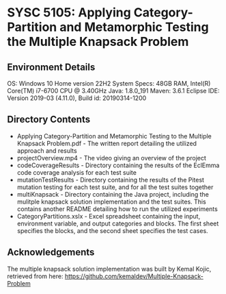 # SYSC 5105: Applying Category-Partition and Metamorphic Testing the Multiple Knapsack Problem

## Environment Details
OS: Windows 10 Home version 22H2
System Specs: 48GB RAM, Intel(R) Core(TM) i7-6700 CPU @ 3.40GHz
Java: 1.8.0_191
Maven: 3.6.1
Eclipse IDE: Version 2019-03 (4.11.0), Build id: 20190314-1200

## Directory Contents
- Applying Category-Partition and Metamorphic Testing to the Multiple Knapsack Problem.pdf - The written report detailing the utilized approach and results
- projectOverview.mp4 - The video giving an overview of the project
- codeCoverageResults - Directory containing the results of the EclEmma code coverage analysis for each test suite
- mutationTestResults - Directory containing the results of the Pitest mutation testing for each test suite, and for all the test suites together
- multiKnapsack - Directory containing the Java project, including the mulitple knapsack solution implementation and the test suites. This contains another README detailing how to run the utilized experiments
- CategoryPartitions.xslx - Excel spreadsheet containing the input, environment variable, and output categories and blocks. The first sheet specifies the blocks, and the second sheet specifies the test cases. 

## Acknowledgements
The multiple knapsack solution implementation was built by Kemal Kojic, retrieved from here: https://github.com/kemaldev/Multiple-Knapsack-Problem